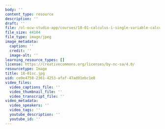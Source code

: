 ```yaml
---
body: ''
content_type: resource
description: ''
draft: ''
file: /ol-ocw-studio-app/courses/18-01-calculus-i-single-variable-calculus-fall-2020/18-01sc.jpg
file_size: 44104
file_type: image/jpeg
image_metadata:
  caption: ''
  credit: ''
  image-alt: ''
learning_resource_types: []
license: https://creativecommons.org/licenses/by-nc-sa/4.0/
resourcetype: Image
title: 18-01sc.jpg
uid: ce0e4758-2361-4253-afaf-47ad91ebc1e8
video_files:
  video_captions_file: ''
  video_thumbnail_file: ''
  video_transcript_file: ''
video_metadata:
  video_speakers: ''
  video_tags: ''
  youtube_description: ''
  youtube_id: ''
---
```

